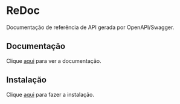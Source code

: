 # ReDoc

Documentação de referência de API gerada por OpenAPI/Swagger.

## Documentação

Clique [aqui](https://github.com/Redocly/redoc) para ver a documentação.

## Instalação

Clique [aqui](https://www.npmjs.com/package/redoc) para fazer a instalação.
